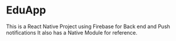 # EduApp
This is a React Native Project using Firebase for Back end and Push notifications
It also has a Native Module for reference.
